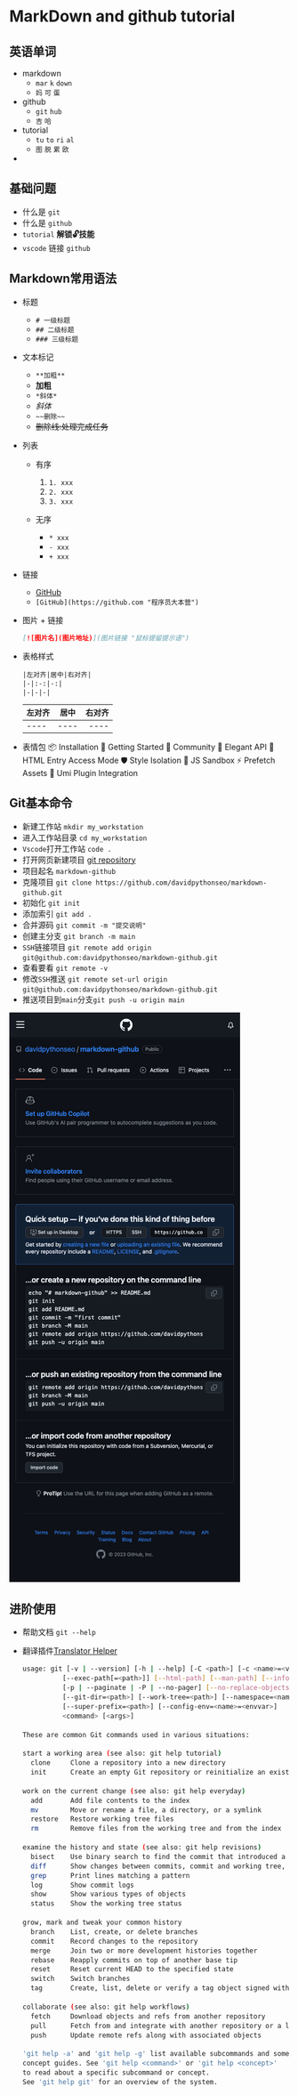 # MarkDown and github tutorial

## 英语单词

- markdown
  - `mar` `k` `down`
  - `妈` `可` `蛋`
- github
  - `git` `hub`
  - `吉` `哈`
- tutorial 
  - `tu` `to` `ri` `al`
  - `图` `脱` `累` `欧`
- 
## 基础问题

  - 什么是 `git`
  - 什么是 `github`
  - `tutorial` **解锁🔓技能**
  - `vscode` 链接 `github`

## Markdown常用语法

- 标题
  - `# 一级标题`
  - `## 二级标题`
  - `### 三级标题`

- 文本标记
  - `**加粗**`
  - **加粗**
  - `*斜体*`
  - *斜体*
  - `~~删除~~`
  - ~~删除线:处理完成任务~~

- 列表
  - 有序
    1. `1. xxx`
    2. `2. xxx`
    3. `3. xxx`

  - 无序
    - `* xxx`
    - `- xxx`
    - `+ xxx`

- 链接
  - [GitHub](https://github.com "程序员大本营")
  - `[GitHub](https://github.com "程序员大本营")`

- 图片 + 链接
    ```markdown
    [![图片名](图片地址)](图片链接 "鼠标提留提示语")
    ```

- 表格样式
    ```
    |左对齐|居中|右对齐|
    |-|:-:|-:|
    |-|-|-|
    ```
    |左对齐|居中|右对齐|
    |-|:-:|-:|
    ----|----|----|

- 表情包
    📦 Installation
    🔨 Getting Started
    👬 Community
    💃 Elegant API
    💪 HTML Entry Access Mode
    🛡 Style Isolation
    🧳 JS Sandbox
    ⚡  Prefetch Assets
    🔌 Umi Plugin Integration

## Git基本命令

- 新建工作站 `mkdir my_workstation`
- 进入工作站目录 `cd my_workstation`
- `Vscode`打开工作站 `code .`
- 打开网页新建项目 [git repository](https://github.com/new)
- 项目起名 `markdown-github`
- 克隆项目 `git clone https://github.com/davidpythonseo/markdown-github.git`
- 初始化 `git init`
- 添加索引 `git add .`
- 合并源码 `git commit -m "提交说明"`
- 创建主分支 `git branch -m main`
- `SSH`链接项目 `git remote add origin git@github.com:davidpythonseo/markdown-github.git`
- 查看要看 `git remote -v`
- 修改`SSH`推送 `git remote set-url origin git@github.com:davidpythonseo/markdown-github.git`
- 推送项目到`main`分支`git push -u origin main`

![](images/new-repository.png)

## 进阶使用

- 帮助文档 `git --help`
- 翻译插件[Translator Helper](https://marketplace.visualstudio.com/items?itemName=XiaodiYan.translator-helper)

      
  ```bash
  usage: git [-v | --version] [-h | --help] [-C <path>] [-c <name>=<value>]
            [--exec-path[=<path>]] [--html-path] [--man-path] [--info-path]
            [-p | --paginate | -P | --no-pager] [--no-replace-objects] [--bare]
            [--git-dir=<path>] [--work-tree=<path>] [--namespace=<name>]
            [--super-prefix=<path>] [--config-env=<name>=<envvar>]
            <command> [<args>]

  These are common Git commands used in various situations:

  start a working area (see also: git help tutorial)
    clone     Clone a repository into a new directory
    init      Create an empty Git repository or reinitialize an existing one

  work on the current change (see also: git help everyday)
    add       Add file contents to the index
    mv        Move or rename a file, a directory, or a symlink
    restore   Restore working tree files
    rm        Remove files from the working tree and from the index

  examine the history and state (see also: git help revisions)
    bisect    Use binary search to find the commit that introduced a bug
    diff      Show changes between commits, commit and working tree, etc
    grep      Print lines matching a pattern
    log       Show commit logs
    show      Show various types of objects
    status    Show the working tree status

  grow, mark and tweak your common history
    branch    List, create, or delete branches
    commit    Record changes to the repository
    merge     Join two or more development histories together
    rebase    Reapply commits on top of another base tip
    reset     Reset current HEAD to the specified state
    switch    Switch branches
    tag       Create, list, delete or verify a tag object signed with GPG

  collaborate (see also: git help workflows)
    fetch     Download objects and refs from another repository
    pull      Fetch from and integrate with another repository or a local branch
    push      Update remote refs along with associated objects

  'git help -a' and 'git help -g' list available subcommands and some
  concept guides. See 'git help <command>' or 'git help <concept>'
  to read about a specific subcommand or concept.
  See 'git help git' for an overview of the system.
  ```